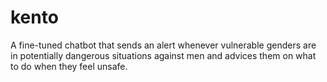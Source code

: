 # kento
A fine-tuned chatbot that sends an alert whenever vulnerable genders are in potentially dangerous situations against men and advices them on what to do when they feel unsafe.
